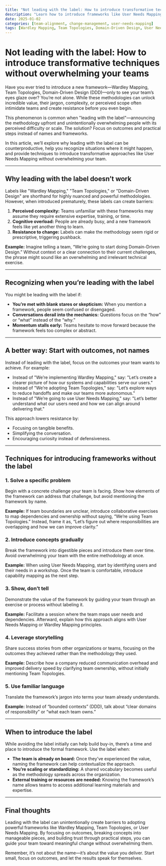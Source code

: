 ```yaml
---
title: "Not leading with the label: How to introduce transformative techniques without overwhelming your teams"
description: "Learn how to introduce frameworks like User Needs Mapping, Wardley Mapping, or Team Topologies without overwhelming your teams by focusing on practical outcomes instead of labels."
date: 2025-01-02
categories: [team-alignment, change-management, user-needs-mapping]
tags: [Wardley Mapping, Team Topologies, Domain-Driven Design, User Needs Mapping, organizational change]
---
```


# Not leading with the label: How to introduce transformative techniques without overwhelming your teams

Have you ever tried to introduce a new framework—Wardley Mapping, Team Topologies, Domain-Driven Design (DDD)—only to see your team’s eyes glaze over? You’re not alone. While these methodologies can unlock incredible value, their jargon, complexity, or perceived scope often intimidate teams and create resistance before you even begin.

This phenomenon is common when "leading with the label"—announcing the methodology upfront and unintentionally overwhelming people with its perceived difficulty or scale. The solution? Focus on outcomes and practical steps instead of names and frameworks.

In this article, we’ll explore why leading with the label can be counterproductive, help you recognize situations where it might happen, and provide techniques to introduce transformative approaches like User Needs Mapping without overwhelming your team.

---

## Why leading with the label doesn’t work

Labels like "Wardley Mapping," "Team Topologies," or "Domain-Driven Design" are shorthand for highly nuanced and powerful methodologies. However, when introduced prematurely, these labels can create barriers:

1. **Perceived complexity:** Teams unfamiliar with these frameworks may assume they require extensive expertise, training, or time.
2. **Cognitive overload:** People are already busy, and a new framework feels like yet another thing to learn.
3. **Resistance to change:** Labels can make the methodology seem rigid or prescriptive, triggering pushback.

**Example:** Imagine telling a team, “We’re going to start doing Domain-Driven Design.” Without context or a clear connection to their current challenges, the phrase might sound like an overwhelming and irrelevant technical exercise.

---

## Recognizing when you’re leading with the label

You might be leading with the label if:

- **You’re met with blank stares or skepticism:** When you mention a framework, people seem confused or disengaged.
- **Conversations derail into the mechanics:** Questions focus on the “how” or “what” instead of the “why.”
- **Momentum stalls early:** Teams hesitate to move forward because the framework feels too complex or abstract.

---

## A better way: Start with outcomes, not names

Instead of leading with the label, focus on the outcomes your team wants to achieve. For example:

- Instead of "We’re implementing Wardley Mapping," say: "Let’s create a clearer picture of how our systems and capabilities serve our users."
- Instead of "We’re adopting Team Topologies," say: "Let’s explore ways to reduce handoffs and make our teams more autonomous."
- Instead of "We’re going to use User Needs Mapping," say: "Let’s better understand what our users need and how we can align around delivering that."

This approach lowers resistance by:
- Focusing on tangible benefits.
- Simplifying the conversation.
- Encouraging curiosity instead of defensiveness.

---

## Techniques for introducing frameworks without the label

### 1. Solve a specific problem

Begin with a concrete challenge your team is facing. Show how elements of the framework can address that challenge, but avoid mentioning the framework by name.

**Example:** If team boundaries are unclear, introduce collaborative exercises to map dependencies and ownership without saying, “We’re using Team Topologies.” Instead, frame it as, “Let’s figure out where responsibilities are overlapping and how we can improve clarity.”

### 2. Introduce concepts gradually

Break the framework into digestible pieces and introduce them over time. Avoid overwhelming your team with the entire methodology at once.

**Example:** When using User Needs Mapping, start by identifying users and their needs in a workshop. Once the team is comfortable, introduce capability mapping as the next step.

### 3. Show, don’t tell

Demonstrate the value of the framework by guiding your team through an exercise or process without labeling it.

**Example:** Facilitate a session where the team maps user needs and dependencies. Afterward, explain how this approach aligns with User Needs Mapping or Wardley Mapping principles.

### 4. Leverage storytelling

Share success stories from other organizations or teams, focusing on the outcomes they achieved rather than the methodology they used.

**Example:** Describe how a company reduced communication overhead and improved delivery speed by clarifying team ownership, without initially mentioning Team Topologies.

### 5. Use familiar language

Translate the framework’s jargon into terms your team already understands.

**Example:** Instead of “bounded contexts” (DDD), talk about “clear domains of responsibility” or “what each team owns.”

---

## When to introduce the label

While avoiding the label initially can help build buy-in, there’s a time and place to introduce the formal framework. Use the label when:
- **The team is already on board:** Once they’ve experienced the value, naming the framework can help contextualize the approach.
- **You’re scaling or standardizing:** A shared vocabulary becomes useful as the methodology spreads across the organization.
- **External training or resources are needed:** Knowing the framework’s name allows teams to access additional learning materials and expertise.

---

## Final thoughts

Leading with the label can unintentionally create barriers to adopting powerful frameworks like Wardley Mapping, Team Topologies, or User Needs Mapping. By focusing on outcomes, breaking concepts into manageable pieces, and building trust through practical steps, you can guide your team toward meaningful change without overwhelming them.

Remember, it’s not about the name—it’s about the value you deliver. Start small, focus on outcomes, and let the results speak for themselves.

